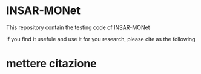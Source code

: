 # INSAR-MONet
This repository contain the testing code of INSAR-MONet

if you find it usefule and use it for you research, please cite as the following
# mettere citazione

